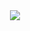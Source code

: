 <div align="center">
 <img src="file:///C:/Users/Usuario/Downloads/site-OnRails/images/logotexto%20(2).png">
</div>


